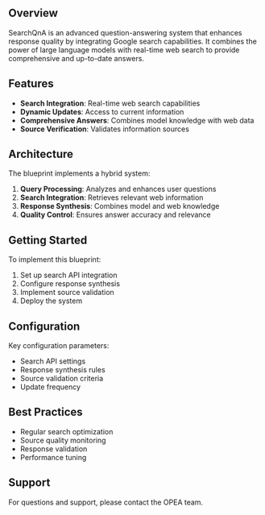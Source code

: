 ## Overview

SearchQnA is an advanced question-answering system that enhances response quality by integrating Google search capabilities. It combines the power of large language models with real-time web search to provide comprehensive and up-to-date answers.

## Features

- **Search Integration**: Real-time web search capabilities
- **Dynamic Updates**: Access to current information
- **Comprehensive Answers**: Combines model knowledge with web data
- **Source Verification**: Validates information sources

## Architecture

The blueprint implements a hybrid system:

1. **Query Processing**: Analyzes and enhances user questions
2. **Search Integration**: Retrieves relevant web information
3. **Response Synthesis**: Combines model and web knowledge
4. **Quality Control**: Ensures answer accuracy and relevance

## Getting Started

To implement this blueprint:

1. Set up search API integration
2. Configure response synthesis
3. Implement source validation
4. Deploy the system

## Configuration

Key configuration parameters:

- Search API settings
- Response synthesis rules
- Source validation criteria
- Update frequency

## Best Practices

- Regular search optimization
- Source quality monitoring
- Response validation
- Performance tuning

## Support

For questions and support, please contact the OPEA team.
